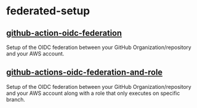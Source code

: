 # federated-setup

## [github-action-oidc-federation](./github-actions-oidc-federation.yml)

Setup of the OIDC federation between your GitHub Organization/repository and your AWS account.

## [github-actions-oidc-federation-and-role](./github-actions-oidc-federation-and-role.yml)

Setup of the OIDC federation between your GitHub Organization/repository and your AWS account along with a role that only executes on specific branch.
